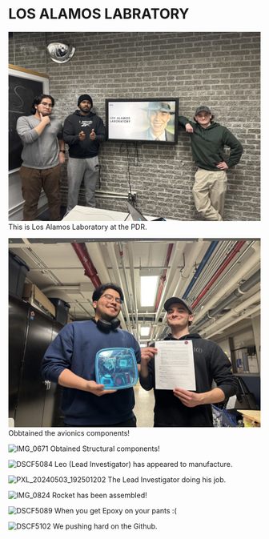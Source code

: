 # LOS ALAMOS LABRATORY
![team](team.jpg)
This is Los Alamos Laboratory at the PDR.

![alt text](IMG_9560.jpg)
Obbtained the avionics components!

![IMG_0671](https://github.com/marstmu/marswebsite/assets/164195315/42cd2487-fcaf-4136-a4fd-a2a68d064a72)
Obtained Structural components!

![DSCF5084](https://github.com/marstmu/marswebsite/assets/164195315/521053f0-0244-4505-a977-e2d967afb8eb)
Leo (Lead Investigator) has appeared to manufacture.

![PXL_20240503_192501202](https://github.com/marstmu/marswebsite/assets/164195315/ca960eec-ef34-418d-9be4-58a1aeb1c2a7)
The Lead Investigator doing his job.

![IMG_0824](https://github.com/marstmu/marswebsite/assets/164195315/7e2d6e94-80f8-435d-91e0-d90b2db58d64)
Rocket has been assembled!

![DSCF5089](https://github.com/marstmu/marswebsite/assets/164195315/b8d65098-68c0-45a1-95b9-7883e35a85cd)
When you get Epoxy on your pants :(

![DSCF5102](https://github.com/marstmu/marswebsite/assets/164195315/c7ceb037-df9e-4daf-bbc1-b91ad308d970)
We pushing hard on the Github.
